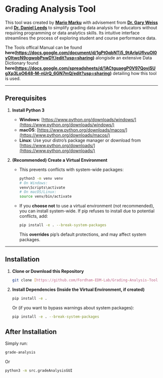 # Grading Analysis Tool

This tool was created by **[Mario Marku](https://www.linkedin.com/in/mario-marku-384732247/)** with advisement from **[Dr. Gary Weiss](https://storm.cis.fordham.edu/~gweiss/)** and **[Dr. Daniel Leeds](https://storm.cis.fordham.edu/leeds/)** to simplify grading data analysis for educators without requiring programming or data analytics skills. Its intuitive interface streamlines the process of exploring student and course performance data.

The Tools offical Manual can be found **here(https://docs.google.com/document/d/1gPt0qbNTj5_9tArIpUflvuOl0yOItwcN9cgwobPswDY/edit?usp=sharing)** alongisde an extensive Data Dictionary found **here(https://docs.google.com/spreadsheets/d/1ACtguaegP0V97QovjSUgXp3LoO648-M-nUrQ_6GN7mQ/edit?usp=sharing)** detailing how this tool is used.

---
## Prerequisites

1.  **Install Python 3**
    * **Windows**: [https://www.python.org/downloads/windows/](https://www.python.org/downloads/windows/)
    * **macOS**: [https://www.python.org/downloads/macos/](https://www.python.org/downloads/macos/)
    * **Linux**: Use your distro’s package manager or download from [https://www.python.org/downloads/](https://www.python.org/downloads/)

2.  **(Recommended) Create a Virtual Environment**
    * This prevents conflicts with system-wide packages:
        ```bash
        python3 -m venv venv
        # On Windows:
        venv\Scripts\activate
        # On macOS/Linux:
        source venv/bin/activate
        ```
    * If you **choose not** to use a virtual environment (not recommended), you can install system-wide.
        If pip refuses to install due to potential conflicts, add:
        ```bash
        pip install -e . --break-system-packages
        ```
        This **overrides** pip’s default protections, and may affect system packages.

---

## Installation

1.  **Clone or Download this Repository**
    ```bash
    git clone [https://github.com/Fordham-EDM-Lab/Grading-Analysis-Tool](https://github.com/Fordham-EDM-Lab/Grading-Analysis-Tool)
    ```
2.  **Install Dependencies (Inside the Virtual Environment, if created)**
    ```bash
    pip install -e .
    ```
    Or (if you want to bypass warnings about system packages):
    ```bash
    pip install -e . --break-system-packages
    ```

## After Installation

Simply run:

```bash
grade-analysis
```

Or

```bash
python3 -m src.gradeAnalysisGUI
```

